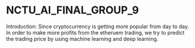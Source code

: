 # NCTU_AI_FINAL_GROUP_9
Introduction:
Since cryptocurrency is getting more popular from day to day. In order to make more profits from the etheruem trading, we try to predict the trading price by using machine learning and deep learning.

